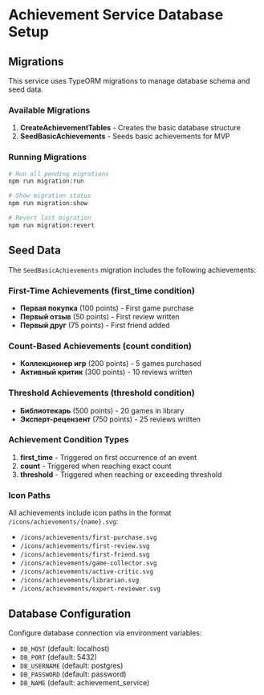 # Achievement Service Database Setup

## Migrations

This service uses TypeORM migrations to manage database schema and seed data.

### Available Migrations

1. **CreateAchievementTables** - Creates the basic database structure
2. **SeedBasicAchievements** - Seeds basic achievements for MVP

### Running Migrations

```bash
# Run all pending migrations
npm run migration:run

# Show migration status
npm run migration:show

# Revert last migration
npm run migration:revert
```

## Seed Data

The `SeedBasicAchievements` migration includes the following achievements:

### First-Time Achievements (first_time condition)
- **Первая покупка** (100 points) - First game purchase
- **Первый отзыв** (50 points) - First review written
- **Первый друг** (75 points) - First friend added

### Count-Based Achievements (count condition)
- **Коллекционер игр** (200 points) - 5 games purchased
- **Активный критик** (300 points) - 10 reviews written

### Threshold Achievements (threshold condition)
- **Библиотекарь** (500 points) - 20 games in library
- **Эксперт-рецензент** (750 points) - 25 reviews written

### Achievement Condition Types

1. **first_time** - Triggered on first occurrence of an event
2. **count** - Triggered when reaching exact count
3. **threshold** - Triggered when reaching or exceeding threshold

### Icon Paths

All achievements include icon paths in the format `/icons/achievements/{name}.svg`:
- `/icons/achievements/first-purchase.svg`
- `/icons/achievements/first-review.svg`
- `/icons/achievements/first-friend.svg`
- `/icons/achievements/game-collector.svg`
- `/icons/achievements/active-critic.svg`
- `/icons/achievements/librarian.svg`
- `/icons/achievements/expert-reviewer.svg`

## Database Configuration

Configure database connection via environment variables:
- `DB_HOST` (default: localhost)
- `DB_PORT` (default: 5432)
- `DB_USERNAME` (default: postgres)
- `DB_PASSWORD` (default: password)
- `DB_NAME` (default: achievement_service)